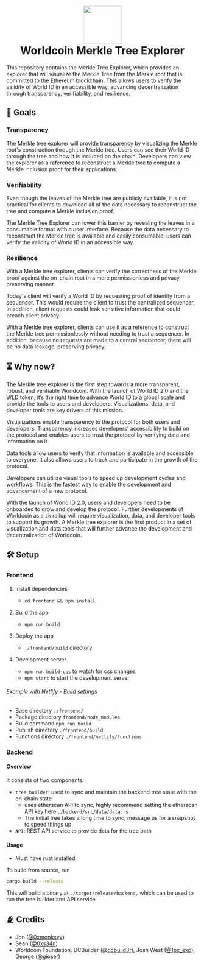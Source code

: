 <h1 align="center">
  <br>
  <a href="https://github.com/diamondpawsinc/wld-merkle-tree-explorer"><img src="https://raw.githubusercontent.com/diamondpawsinc/wld-merkle-tree-explorer/main/frontend/img/logo-small-reverse-invert.svg?token=GHSAT0AAAAAACNQ5YZHQSQYPX3LYJDOUCRMZTRZBQA" width="100"></a>
  <br>
    Worldcoin Merkle Tree Explorer
  <br>
</h1>

This repository contains the Merkle Tree Explorer, which provides an explorer that will visualize the Merkle Tree from the Merkle root that is committed to the Ethereum blockchain. This allows users to verify the validity of World ID in an accessible way, advancing decentralization through transparency, verifiability, and resilience.

## 🎯 Goals

### Transparency

The Merkle tree explorer will provide transparency by visualizing the Merkle root's construction through the Merkle tree. Users can see their World ID through the tree and how it is included on the chain. Developers can view the explorer as a reference to reconstruct a Merkle tree to compute a Merkle inclusion proof for their applications. 

### Verifiability

Even though the leaves of the Merkle tree are publicly available, it is not practical for clients to download all of the data necessary to reconstruct the tree and compute a Merkle inclusion proof. 

The Merkle Tree Explorer can lower this barrier by revealing the leaves in a consumable format with a user interface. Because the data necessary to reconstruct the Merkle tree is available and easily consumable, users can verify the validity of World ID in an accessible way.

### Resilience

With a Merkle tree explorer, clients can verify the correctness of the Merkle proof against the on-chain root in a more permissionless and privacy-preserving manner. 

Today's client will verify a World ID by requesting proof of identity from a sequencer. This would require the client to trust the centralized sequencer. In addition, client requests could leak sensitive information that could breach client privacy.

With a Merkle tree explorer, clients can use it as a reference to construct the Merkle tree permissionlessly without needing to trust a sequencer. In addition, because no requests are made to a central sequencer, there will be no data leakage, preserving privacy.

## ⏳ Why now?

The Merkle tree explorer is the first step towards a more transparent, robust, and verifiable Worldcoin. With the launch of World ID 2.0 and the WLD token, it’s the right time to advance World ID to a global scale and provide the tools to users and developers. Visualizations, data, and developer tools are key drivers of this mission. 

Visualizations enable transparency to the protocol for both users and developers. Transparency increases developers' accessibility to build on the protocol and enables users to trust the protocol by verifying data and information on it.

Data tools allow users to verify that information is available and accessible to everyone. It also allows users to track and participate in the growth of the protocol. 

Developers can utilize visual tools to speed up development cycles and workflows. This is the fastest way to enable the development and advancement of a new protocol.

With the launch of World ID 2.0, users and developers need to be onboarded to grow and develop the protocol. Further developments of Worldcoin as a zk rollup will require visualization, data, and developer tools to support its growth. A Merkle tree explorer is the first product in a set of visualization and data tools that will further advance the development and decentralization of Worldcoin.

## 🛠️ Setup

### Frontend

1. Install dependencies

   - `cd frontend && npm install`

2. Build the app

   - `npm run build`

3. Deploy the app

   - `./frontend/build` directory

4. Development server

   - `npm run build-css` to watch for css changes
   - `npm start` to start the development server

###### Example with Netlify - Build settings

- Base directory `./frontend/`
- Package directory `frontend/node_modules`
- Build command `npm run build`
- Publish directory `./frontend/build`
- Functions directory `./frontend/netlify/functions`

### Backend

#### Overview

It consists of two components:

- `tree_builder`: used to sync and maintain the backend tree state with the on-chain state
  - uses etherscan API to sync, highly recommend setting the etherscan API key here `./backend/src/data/data.rs`
  - The initial tree takes a long time to sync; message us for a snapshot to speed things up
- `API`: REST API service to provide data for the tree path

#### Usage

- Must have rust installed

To build from source, run

```bash
cargo build --release
```

This will build a binary at `./target/release/backend,` which can be used to run the
tree builder and API service

## 🫂 Credits

- Jon ([@0xmonkeyy](https://github.com/0xmonkeyy))
- Sean ([@0xs34n](https://github.com/0xs34n))
- Worldcoin Foundation: DCBuilder ([@dcbuild3r](https://github.com/dcbuild3r)), Josh West ([@1pc_exp](https://x.com/1pc_exp)), George ([@gioser](https://x.com/0xgioser))
